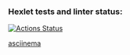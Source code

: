 ### Hexlet tests and linter status:
[![Actions Status](https://github.com/erasskazov/php-project-lvl1/workflows/hexlet-check/badge.svg)](https://github.com/erasskazov/php-project-lvl1/actions)

[asciinema](https://asciinema.org/a/uPMDc1aXkBMa2jNMegV17ZQHt)